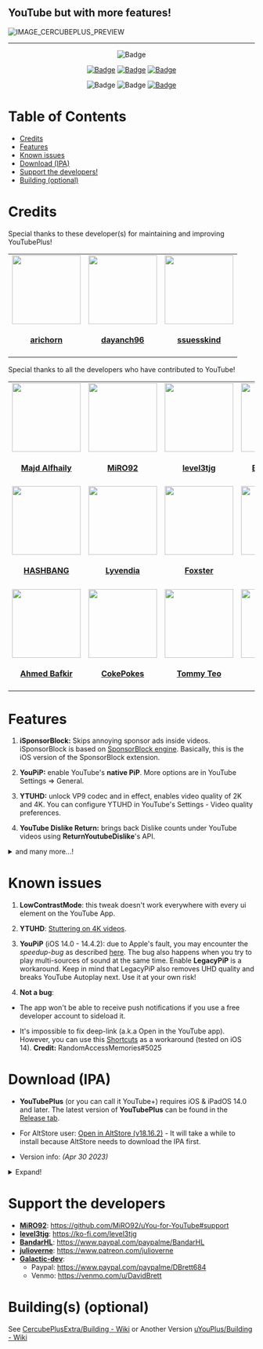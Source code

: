 ## YouTube but with more features!


![IMAGE_CERCUBEPLUS_PREVIEW](https://user-images.githubusercontent.com/78001398/217129808-4efa2213-9e01-4fa4-a9d4-04c90e7fa88b.png)

---

<p align="center">
    <img src="https://img.shields.io/badge/Platform-iOS%20%7C%20iPadOS%2014.0%2B-yellow" alt="Badge"/>  
</p>

<p align="center">
    <a href="https://github.com/arichorn/YouTubePlus/release/latest"><img src="https://custom-icon-badges.demolab.com/github/v/release/arichorn/YouTubePlus?color=brightgreen&label=Latest%20release" alt="Badge"></img></a>
    <a href="https://github.com/arichorn/YouTubePlus/releases/latest"><img src="https://img.shields.io/github/downloads/arichorn/YouTubePlus/total?label=Download" alt="Badge"></img></a>
    <a href="https://github.com/arichorn/YouTubePlus/commit"><img src="https://custom-icon-badges.demolab.com/github/last-commit/arichorn/YouTubePlus?logo=history&logoColor=white&label=Last commit" alt="Badge"></img></a>
</p>

<p align="center">
   <img src="https://img.shields.io/github/stars/arichorn/YouTubePlus?style=social" alt="Badge"/>
   <img src="https://img.shields.io/github/forks/arichorn/YouTubePlus?style=social" alt="Badge"/>
   <a href="https://github.com/qnblackcat/uYouPlus#support-the-developers"><img src="https://img.shields.io/badge/-Support-lightgrey?style=social&logo=paypal" alt="Badge"></img></a>
</p>

# Table of Contents

* [Credits](#credits)
* [Features](#features)
* [Known issues](#known-issues)
* [Download (IPA)](#download-ipa)
* [Support the developers!](#support-the-developers)
* [Building (optional)](#building-optional)

# Credits

<table id='maintainer credit'>
Special thanks to these developer(s) for maintaining and improving YouTubePlus!
<tr>
<td id='arichorn'>
<a href='https://github.com/arichorn'>
<img src='https://github.com/arichorn.png' width='140px;'>
</a>
<h4 align='center'><a href='https://github.com/arichorn'>arichorn</a></h4>
</td>
<td id='dayanch96'>
<a href='https://github.com/dayanch96'>
<img src='https://github.com/dayanch96.png' width='140px;'>
</a>
<h4 align='center'><a href='https://github.com/dayanch96'>dayanch96</a></h4>
</td>
<td id='ssuesskind'>
<a href='https://github.com/ssuesskind'>
<img src='https://github.com/ssuesskind.png' width='140px;'>
</a>
<h4 align='center'><a href='https://github.com/ssuesskind'>ssuesskind</a></h4>
</td>

<table id='credit'>
Special thanks to all the developers who have contributed to YouTube!
<tr>
<td id='majd'>
<a href='https://github.com/majd'>
<img src='https://github.com/majd.png' width='140px;'>
</a>
<h4 align='center'><a href='https://github.com/majd'>Majd Alfhaily</a></h4>
</td>
<td id='miro92'>
<a href='https://github.com/MiRO92'>
<img src='https://github.com/MiRO92.png' width='140px;'>
</a>
<h4 align='center'><a href='https://twitter.com/miro92'>MiRO92</a></h4>
</td>
<td id='level3tjg'>
<a href='https://github.com/level3tjg'>
<img src='https://github.com/level3tjg.png' width='140px;'>
</a>
<h4 align='center'><a href='https://twitter.com/level3tjg'>level3tjg</a></h4>
</td>
<td id='bandarHL'>
<a href='https://github.com/BandarHL'>
<img src='https://github.com/BandarHL.png' width='140px;'>
</a>
<h4 align='center'><a href='https://twitter.com/bandarhl'>BandarHelal</a></h4>
</td>
<td id='galactic-dev'>
<a href='https://github.com/Galactic-Dev'>
<img src='https://github.com/Galactic-Dev.png' width='140px;'>
</a>
<h4 align='center'><a href='https://twitter.com/dev_galactic'>galactic</a></h4>
</td>
</tr>
  
<tr>
<td id='hbang'>
<a href='https://github.com/hbang'>
<img src='https://github.com/hbang.png' width='140px;'>
</a>
<h4 align='center'><a href='https://twitter.com/hashbang'>HASHBANG</a></h4>
</td>
<td id='lyvendia'>
<a href='https://github.com/Lyvendia'>
<img src='https://github.com/Lyvendia.png' width='140px;'>
</a>
<h4 align='center'><a href='https://github.com/Lyvendia'>Lyvendia</a></h4>
</td>
<td id='foxster'>
<a href='https://github.com/therealFoxster'>
<img src='https://github.com/therealFoxster.png' width='140px;'>
</a>
<h4 align='center'><a href='https://twitter.com/therealFoxster'>Foxster</a></h4>
</td>
<td id='julioverne'>
<a href='https://github.com/julioverne'>
<img src='https://github.com/julioverne.png' width='140px;'>
</a>
<h4 align='center'><a href='https://twitter.com/ijulioverne'>julioverne</a></h4>
</td>
<td id='ichitaso'>
<a href='https://github.com/ichitaso'>
<img src='https://github.com/ichitaso.png' width='140px;'>
</a>
<h4 align='center'><a href='https://twitter.com/ichitaso'>ichitaso</a></h4>
</td>
</tr>
  
<tr>
<td id='ahmed-bafkir'>
<a href='https://github.com/AhmedBafkir'>
<img src='https://github.com/AhmedBafkir.png' width='140px;'>
</a>
<h4 align='center'><a href='https://twitter.com/Peaceful_0'>Ahmed Bafkir</a></h4>
</td>
<td id='cokepokes'>
<a href='https://github.com/CokePokes'>
<img src='https://github.com/CokePokes.png' width='140px;'>
</a>
<h4 align='center'><a href='https://twitter.com/cokepokes'>CokePokes</a></h4>
</td>
<td id='isnackable'>
<a href='https://github.com/ISnackable'>
<img src='https://github.com/ISnackable.png' width='140px;'>
</a>
<h4 align='center'><a href='https://isnackable.me/'>Tommy Teo</a></h4>
</td>
<td id='SKIEDs'>
<a href='https://github.com/SKEIDs'>
<img src='https://github.com/SKEIDs.png' width='140px;'>
</a>
<h4 align='center'><a href='https://github.com/SKEIDs'>SKIEDs</a></h4>
</td>
<td id='theos-team'>
<a href='https://github.com/theos/theos'>
<img src='https://github.com/theos.png' width='140px;'>
</a>
<h4 align='center'><a href='https://theos.dev'>theos</a></h4>
</td>
</tr>
</table>

# Features

1. **iSponsorBlock:** Skips annoying sponsor ads inside videos. iSponsorBlock is based on [SponsorBlock engine](https://sponsor.ajay.app/). Basically, this is the iOS version of the SponsorBlock extension.

2. **YouPiP:** enable YouTube's **native PiP**. More options are in YouTube Settings => General.

3. **YTUHD:** unlock VP9 codec and in effect, enables video quality of 2K and 4K. You can configure YTUHD in YouTube's Settings - Video quality preferences.

4. **YouTube Dislike Return:** brings back Dislike counts under YouTube videos using **ReturnYoutubeDislike**'s API.

<details>
  <summary>and many more...!</summary>

5. **YTClassicVideoQuality:** since YouTube v16.xx, you need one more step to change the video quality. YTClassicVideoQuality brings back the old video quality selector, which is a lot better than the new one.

6. **YTNoHoverCards:** offer an option to enable/disable the annoying suggested videos show up at the end of the videos.

7. **YTABGoodies:** allow you to disable some YouTube A/B testing features. It is a combination of several tweaks, such as:

- YouAreThere: disable "Video paused. Continue watching?" popup in the YouTube app when you play a long video.

- YouRememberCaption: make YouTube remember your video caption setting (if not already).

- YTNoCheckLocalNetwork: block the Local Network permission popup.

8. **NOYTPremium:** remove YouTube Premium upsell alerts.

9. **YTSpeed**: a toggleable tweak to add 2.25x, 2.5x, 2.75x, 3x, 3.25x, 3.5x, 3.75x, 4x & 5x playback speed options in the video player.

10. **YTMiniplayerEnabler**: enable Miniplayer for all YouTube videos.

11. **DontEatMyContent**: prevent the notch/Dynamic Island from munching on 2:1 video content in YouTube.

12. **YTShortsProgress**: always enable progress bar and scrubbing in YouTube Shorts (iPhone only).

13. **YTABConfig**: allow user to control over YouTube A/B testing flags.

14. **YouMute**: Mute/unmute videos in iOS YouTube directly.

15. **LowContrastMode**: makes the YouTube Interface Low Contrast as possible to make it easier on the eyes.

any many more...
</details>

# Known issues

1. **LowContrastMode**: this tweak doesn't work everywhere with every ui element on the YouTube App.

2. **YTUHD**: [Stuttering on 4K videos](https://github.com/qnblackcat/uYouPlus/issues/6).

3. **YouPiP** (iOS 14.0 - 14.4.2): due to Apple's fault, you may encounter the *speedup-bug* as described [here](https://drive.google.com/file/d/1NKdv1fr_KRWgD8nhkMDfG2eLBnbdeVtX/view?usp=sharing). The bug also happens when you try to play multi-sources of sound at the same time. Enable **LegacyPiP** is a workaround. Keep in mind that LegacyPiP also removes UHD quality and breaks YouTube Autoplay next. Use it at your own risk!

4. **Not a bug**: 

- The app won't be able to receive push notifications if you use a free developer account to sideload it. 

- It's impossible to fix deep-link (a.k.a Open in the YouTube app). However, you can use this [Shortcuts](https://shortcutsgallery.com/shortcuts/open-in-youtube/) as a workaround (tested on iOS 14). **Credit:** RandomAccessMemories#5025

# Download (IPA)

- **YouTubePlus** (or you can call it YouTube+) requires iOS & iPadOS 14.0 and later. The latest version of **YouTubePlus** can be found in the [Release tab](https://github.com/arichorn/YouTubePlus/releases/latest).

- For AltStore user: [Open in AltStore (v18.16.2)](https://tinyurl.com/y4x8kj6h) - It will take a while to install because AltStore needs to download the IPA first.

- Version info: _(Apr 30 2023)_

<details>
  <summary>Expand!</summary>

| **Tweaks/App** | **Developer** | **Version** | **Open source** |
| - | - | :-: | :-:  |
| **YouTube** | Google Inc | 18.16.2 | ✖︎ |
| **Open in YouTube** | [CokePokes](https://github.com/CokePokes/) | 1.2 | ✖︎ |
| **YTNoShorts** | [MiRO92](https://twitter.com/miro92) | 1.0.2 | [✔︎](https://github.com/MiRO92/YTNoShorts) |
| **iSponsorBlock** | [Galactic-Dev](https://github.com/Galactic-Dev) | 1.0-15 | [✔︎](https://github.com/Galactic-Dev/iSponsorBlock) |
| **BigYTMiniPlayer** | [Galactic-Dev](https://github.com/Galactic-Dev) | 1.0-1 | [✔︎](https://github.com/Galactic-Dev/BigYTMiniPlayer) |
| **YTNoHoverCards** | [level3tjg](https://twitter.com/level3tjg) | 0.0.3 | [✔︎](https://github.com/level3tjg/YTNoHoverCards) |
| **YTMiniplayerEnabler** | [level3tjg](https://twitter.com/level3tjg) | 0.0.2 | [✔︎](https://github.com/level3tjg/YTMiniplayerEnabler) |
| **DontEatMyContent** | [therealFoxster](https://github.com/therealFoxster) | 1.0.6 | [✔︎](https://github.com/therealFoxster/DontEatMyContent) |
| **LowContrastMode** | [arichorn](https://twitter.com/LilithAcc) | 1.2.3 | [✔︎](https://github.com/arichorn/LowContrastMode) |
| **YTUHD** | [PoomSmart] | 1.3.5 | [✔︎](https://github.com/PoomSmart/YTUHD) |
| **YouPiP** | [PoomSmart] | 1.7.19 | [✔︎](https://github.com/PoomSmart/YouPiP) |
| **YouMute** | [PoomSmart] | 1.1.1 | [✔︎](https://github.com/PoomSmart/YouMute) |
| **YTABConfig** | [PoomSmart] | 1.5.0-1 | [✔︎](https://github.com/PoomSmart/YTABConfig) |
| **IAmYouTube** | [PoomSmart] | 1.2.0 | [✔︎](https://github.com/PoomSmart/IAmYouTube) |
| **YTReExplore** | [PoomSmart] | 1.0.2 | [✔︎](https://github.com/PoomSmart/YTReExplore) |
| **NoYTPremium** | [PoomSmart] | 1.0.4 | [✔︎](https://github.com/PoomSmart/NoYTPremium) |
| **YTNoPaidPromo** | [PoomSmart] | 1.0.0 | [✔︎](https://github.com/PoomSmart/YTNoPaidPromo) |
| **YTAutoFullScreen** | [PoomSmart] | 1.0.3 | [✔︎](https://github.com/PoomSmart/YTAutoFullScreen) |
| **YTShortsProgress** | [PoomSmart] | 1.0.2 | [✔︎](https://github.com/PoomSmart/YTShortsProgress) |
| **Return YouTube Dislike** | [PoomSmart] | 1.11.3 | [✔︎](https://github.com/PoomSmart/Return-YouTube-Dislikes) |

</details>

# Support the developers
- [**MiRO92**](https://twitter.com/miro92): https://github.com/MiRO92/uYou-for-YouTube#support
- [**level3tjg**](https://twitter.com/level3tjg): https://ko-fi.com/level3tjg
- [**BandarHL**](https://twitter.com/bandarhl): https://www.paypal.com/paypalme/BandarHL
- [**julioverne**](https://twitter.com/ijulioverne): https://www.patreon.com/julioverne
- [**Galactic-dev**](https://twitter.com/dev_galactic):   
  - Paypal: https://www.paypal.com/paypalme/DBrett684 
  - Venmo: https://venmo.com/u/DavidBrett

# Building(s) (optional)
See [CercubePlusExtra/Building - Wiki](https://github.com/arichorn/CercubePlusExtra/wiki/Building)
or Another Version [uYouPlus/Building - Wiki](https://github.com/qnblackcat/uYouPlus/wiki/Building)

